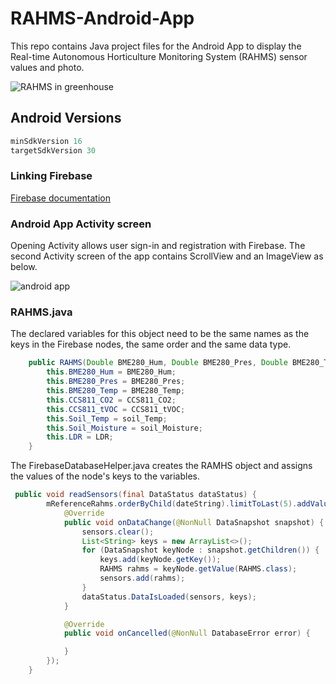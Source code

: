 # RAHMS-Android-App

This repo contains Java project files for the Android App to display the Real-time Autonomous Horticulture Monitoring System (RAHMS) sensor values and photo.

![RAHMS in greenhouse](https://github.com/monrab/assets/blob/main/RAHMS%20Client.jpeg?raw=true)

## Android Versions
```java
minSdkVersion 16
targetSdkVersion 30
```
### Linking Firebase
[Firebase documentation](https://firebase.google.com/docs/android/setup#:~:text=Open%20the%20Firebase%20Assistant%3A%20Tools,your%20Android%20project%20with%20Firebase.)

### Android App Activity screen
Opening Activity allows user sign-in and registration with Firebase. 
The second Activity screen of the app contains ScrollView and an ImageView as below.

![android app](https://github.com/monrab/assets/blob/main/Android%20Mobile%20application%20screenshot%20(2)%20-%20Copy.png?raw=true)

### RAHMS.java
The declared variables for this object need to be the same names as the keys in the Firebase nodes, the same order and the same data type.
```java
    public RAHMS(Double BME280_Hum, Double BME280_Pres, Double BME280_Temp, Double CCS811_CO2, Double CCS811_tVOC, Double soil_Temp, Double soil_Moisture, Double LDR) {
        this.BME280_Hum = BME280_Hum;
        this.BME280_Pres = BME280_Pres;
        this.BME280_Temp = BME280_Temp;
        this.CCS811_CO2 = CCS811_CO2;
        this.CCS811_tVOC = CCS811_tVOC;
        this.Soil_Temp = soil_Temp;
        this.Soil_Moisture = soil_Moisture;
        this.LDR = LDR;
    }
```
The FirebaseDatabaseHelper.java creates the RAMHS object and assigns the values of the node's keys to the variables. 
```java
 public void readSensors(final DataStatus dataStatus) {
        mReferenceRahms.orderByChild(dateString).limitToLast(5).addValueEventListener(new ValueEventListener() { // reading last 5 entries
            @Override
            public void onDataChange(@NonNull DataSnapshot snapshot) {
                sensors.clear();
                List<String> keys = new ArrayList<>();
                for (DataSnapshot keyNode : snapshot.getChildren()) {
                    keys.add(keyNode.getKey());
                    RAHMS rahms = keyNode.getValue(RAHMS.class);
                    sensors.add(rahms);
                }
                dataStatus.DataIsLoaded(sensors, keys);
            }

            @Override
            public void onCancelled(@NonNull DatabaseError error) {

            }
        });
    }
```



